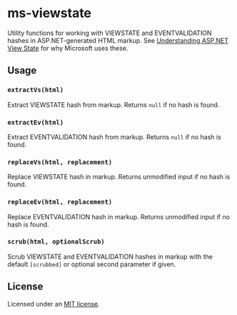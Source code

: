 # ms-viewstate #

Utility functions for working with VIEWSTATE and EVENTVALIDATION hashes in ASP.NET-generated HTML markup. See [Understanding ASP.NET View State](http://msdn.microsoft.com/en-us/library/ms972976.aspx) for why Microsoft uses these.

## Usage ##

### `extractVs(html)` ###

Extract VIEWSTATE hash from markup. Returns `null` if no hash is found.

### `extractEv(html)` ###

Extract EVENTVALIDATION hash from markup. Returns `null` if no hash is found.

### `replaceVs(html, replacement)` ###

Replace VIEWSTATE hash in markup. Returns unmodified input if no hash is found.

### `replaceEv(html, replacement)` ###

Replace EVENTVALIDATION hash in markup. Returns unmodified input if no hash is found.

### `scrub(html, optionalScrub)` ###

Scrub VIEWSTATE and EVENTVALIDATION hashes in markup with the default `[scrubbed]` or optional second parameter if given.

## License ##

Licensed under an [MIT license](http://mattcg.mit-license.org/).
